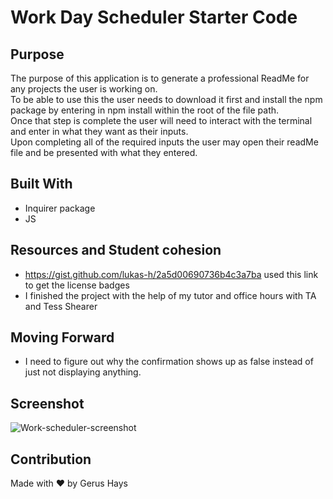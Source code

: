 # Work Day Scheduler Starter Code
## Purpose
The purpose of this application is to generate a professional ReadMe for any projects the user is working on. </br>
To be able to use this the user needs to download it first and install the npm package by entering in npm install within the root of the file path. </br>
Once that step is complete the user will need to interact with the terminal and enter in what they want as their inputs. </br>
Upon completing all of the required inputs the user may open their readMe file and be presented with what they entered. 
## Built With
* Inquirer package
* JS

## Resources and Student cohesion
- https://gist.github.com/lukas-h/2a5d00690736b4c3a7ba used this link to get the license badges
- I finished the project with the help of my tutor and office hours with TA and Tess Shearer

## Moving Forward
- I need to figure out why the confirmation shows up as false instead of just not displaying anything.

## Screenshot
![Work-scheduler-screenshot](./Develop/images/Work-scheduler-screenshot.png)

## Contribution
Made with ❤️ by Gerus Hays
